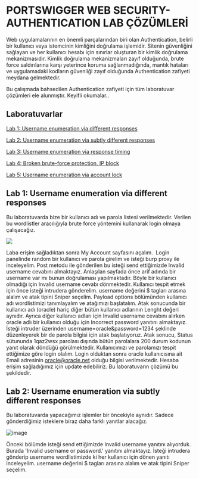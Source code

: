 # PORTSWIGGER WEB SECURITY-AUTHENTICATION LAB ÇÖZÜMLERİ
Web uygulamalarının en önemli parçalarından biri olan Authentication, belirli bir kullanıcı veya istemcinin kimliğini doğrulama işlemidir. Sitenin güvenliğini sağlayan ve her kullanıcı hesabı için sınırlar oluşturan bir kimlik doğrulama mekanizmasıdır. Kimlik doğrulama mekanizmaları zayıf olduğunda, brute force saldırılarına karşı yeterince koruma sağlanmadığında, mantık hataları ve uygulamadaki kodların güvenliği zayıf olduğunda Authentication zafiyeti meydana gelmektedir. 

Bu çalışmada bahsedilen Authentication zafiyeti için tüm laboratuvar çözümleri ele alunmıştır. Keyifli okumalar..
## Laboratuvarlar
[Lab 1: Username enumeration via different responses](https://github.com/arifari/PortSwigger-Authentication/blob/main/README.md#lab-1-username-enumeration-via-different-responses)

[Lab 2: Username enumeration via subtly different responses](https://github.com/arifari/PortSwigger-Authentication/blob/main/README.md#lab-2-username-enumeration-via-subtly-different-responses)

[Lab 3: Username enumeration via response timing]()

[Lab 4: Broken brute-force protection, IP block]()

[Lab 5: Username enumeration via account lock]()

## Lab 1: Username enumeration via different responses
Bu laboratuvarda bize bir kullanıcı adı ve parola listesi verilmektedir. Verilen bu wordlistler aracılığıyla brute force yöntemini kullanarak login olmaya çalışacağız. 

![](https://cdn-images-1.medium.com/max/800/1*OvfHX9mhVxeBlQhrhXMfSQ.png)

Laba erişim sağladıktan sonra My Account sayfasını açalım. 
Login panelinde random bir kullanıcı ve parola girelim ve isteği burp proxy ile inceleyelim.
Post metodu ile gönderilen bu isteği send ettiğimizde Invalid username cevabını almaktayız. Anlaşılan sayfada önce arif adında bir username var mı bunun doğrulaması yapılmaktadır. Böyle bir kullanıcı olmadığı için Invalid username cevabı dönmektedir.
Kullanıcı tespit etmek için önce isteği intrudera gönderelim.  username değerini $ tagları arasına alalım ve atak tipini Sniper seçelim.
Payload options bölümünden kullanıcı adı wordlistimizi tanımlayalım ve atağımızı başlatalım. Atak sonucunda bir kullanıcı adı (oracle) hariç diğer bütün kullanıcı adlarının Lenght değeri aynıdır. Ayrıca diğer kullanıcı adları için Invalid username cevabını alırken oracle adlı bir kullanıcı olduğu için Incorrect password yanıtını almaktayız. 
İsteği intruder üzerinden username=oracle&password=$1234$ şeklinde düzenleyerek bir de parola bilgisi için atak başlatıyoruz.
Atak sonucu, Status sütununda 1qaz2wsx parolası dışında bütün parolalara 200 durum kodunun yanıt olarak döndüğü görülmektedir. Kullanıcımızı ve parolamızı tespit ettiğimize göre login olalım.
Login olduktan sonra oracle kullanıcısına ait Email adresinin oracle@oracle.net olduğu bilgisi verilmektedir. Hesaba erişim sağladığımız için update edebiliriz. Bu laboratuvarın çözümü bu şekildedir.

## Lab 2: Username enumeration via subtly different responses
Bu laboratuvarda yapacağımız işlemler bir öncekiyle aynıdır. Sadece gönderdiğimiz isteklere biraz daha farklı yanıtlar alacağız.

![image](https://user-images.githubusercontent.com/77991445/149995139-66c57e4b-ee6f-4bd6-8aa9-5573503c8169.png)


Önceki bölümde isteği send ettiğimizde Invalid username yanıtını alıyorduk. Burada 'Invalid username or password.' yanıtını almaktayız. İsteği intrudera gönderip username wordlistimizde ki her kullanıcı için dönen yanıtı inceleyelim. username değerini $ tagları arasına alalım ve atak tipini Sniper seçelim.
